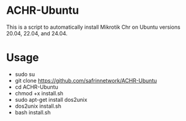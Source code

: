 # ACHR-Ubuntu
This is a script to automatically install Mikrotik Chr on Ubuntu versions 20.04, 22.04, and 24.04.

# Usage
- sudo su
- git clone https://github.com/safrinnetwork/ACHR-Ubuntu
- cd ACHR-Ubuntu
- chmod +x install.sh
- sudo apt-get install dos2unix
- dos2unix install.sh
- bash install.sh
  
